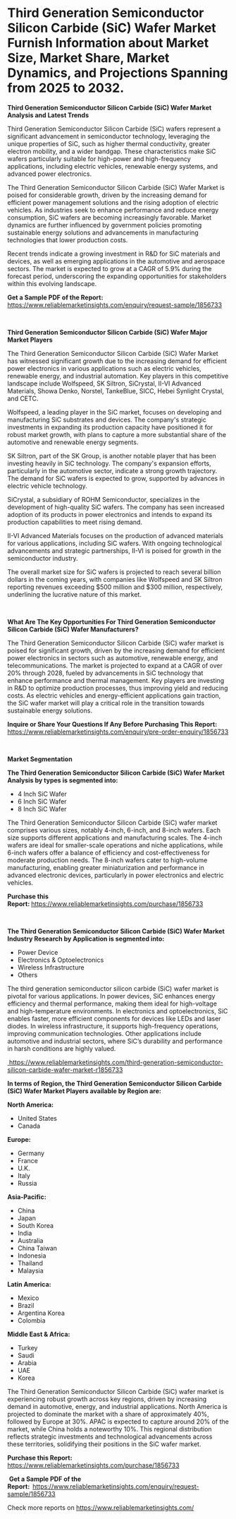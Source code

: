 <p><h1>Third Generation Semiconductor Silicon Carbide (SiC) Wafer Market Furnish Information about Market Size, Market Share, Market Dynamics, and Projections Spanning from 2025 to 2032.</h1></p><p><strong>Third Generation Semiconductor Silicon Carbide (SiC) Wafer Market Analysis and Latest Trends</strong></p>
<p><p>Third Generation Semiconductor Silicon Carbide (SiC) wafers represent a significant advancement in semiconductor technology, leveraging the unique properties of SiC, such as higher thermal conductivity, greater electron mobility, and a wider bandgap. These characteristics make SiC wafers particularly suitable for high-power and high-frequency applications, including electric vehicles, renewable energy systems, and advanced power electronics.</p><p>The Third Generation Semiconductor Silicon Carbide (SiC) Wafer Market is poised for considerable growth, driven by the increasing demand for efficient power management solutions and the rising adoption of electric vehicles. As industries seek to enhance performance and reduce energy consumption, SiC wafers are becoming increasingly favorable. Market dynamics are further influenced by government policies promoting sustainable energy solutions and advancements in manufacturing technologies that lower production costs.</p><p>Recent trends indicate a growing investment in R&D for SiC materials and devices, as well as emerging applications in the automotive and aerospace sectors. The market is expected to grow at a CAGR of 5.9% during the forecast period, underscoring the expanding opportunities for stakeholders within this evolving landscape.</p></p>
<p><strong>Get a Sample PDF of the Report:&nbsp;</strong> <a href="https://www.reliablemarketinsights.com/enquiry/request-sample/1856733?utm_campaign=3065&utm_medium=2&utm_source=Github&utm_content=ia&utm_term=27032025&utm_id=third-generation-semiconductor-silicon-carbide-sic-wafer">https://www.reliablemarketinsights.com/enquiry/request-sample/1856733</a></p>
<p>&nbsp;</p>
<p><strong>Third Generation Semiconductor Silicon Carbide (SiC) Wafer Major Market Players</strong></p>
<p><p>The Third Generation Semiconductor Silicon Carbide (SiC) Wafer Market has witnessed significant growth due to the increasing demand for efficient power electronics in various applications such as electric vehicles, renewable energy, and industrial automation. Key players in this competitive landscape include Wolfspeed, SK Siltron, SiCrystal, II-VI Advanced Materials, Showa Denko, Norstel, TankeBlue, SICC, Hebei Synlight Crystal, and CETC.</p><p>Wolfspeed, a leading player in the SiC market, focuses on developing and manufacturing SiC substrates and devices. The company's strategic investments in expanding its production capacity have positioned it for robust market growth, with plans to capture a more substantial share of the automotive and renewable energy segments.</p><p>SK Siltron, part of the SK Group, is another notable player that has been investing heavily in SiC technology. The company's expansion efforts, particularly in the automotive sector, indicate a strong growth trajectory. The demand for SiC wafers is expected to grow, supported by advances in electric vehicle technology.</p><p>SiCrystal, a subsidiary of ROHM Semiconductor, specializes in the development of high-quality SiC wafers. The company has seen increased adoption of its products in power electronics and intends to expand its production capabilities to meet rising demand.</p><p>II-VI Advanced Materials focuses on the production of advanced materials for various applications, including SiC wafers. With ongoing technological advancements and strategic partnerships, II-VI is poised for growth in the semiconductor industry.</p><p>The overall market size for SiC wafers is projected to reach several billion dollars in the coming years, with companies like Wolfspeed and SK Siltron reporting revenues exceeding $500 million and $300 million, respectively, underlining the lucrative nature of this market.</p></p>
<p>&nbsp;</p>
<p><strong>What Are The Key Opportunities For Third Generation Semiconductor Silicon Carbide (SiC) Wafer Manufacturers?</strong></p>
<p><p>The Third Generation Semiconductor Silicon Carbide (SiC) wafer market is poised for significant growth, driven by the increasing demand for efficient power electronics in sectors such as automotive, renewable energy, and telecommunications. The market is projected to expand at a CAGR of over 20% through 2028, fueled by advancements in SiC technology that enhance performance and thermal management. Key players are investing in R&D to optimize production processes, thus improving yield and reducing costs. As electric vehicles and energy-efficient applications gain traction, the SiC wafer market will play a critical role in the transition towards sustainable energy solutions.</p></p>
<p><strong>Inquire or Share Your Questions If Any Before Purchasing This Report:</strong> <a href="https://www.reliablemarketinsights.com/enquiry/pre-order-enquiry/1856733?utm_campaign=3065&utm_medium=2&utm_source=Github&utm_content=ia&utm_term=27032025&utm_id=third-generation-semiconductor-silicon-carbide-sic-wafer">https://www.reliablemarketinsights.com/enquiry/pre-order-enquiry/1856733</a></p>
<p>&nbsp;</p>
<p><strong>Market Segmentation</strong></p>
<p><strong>The Third Generation Semiconductor Silicon Carbide (SiC) Wafer Market Analysis by types is segmented into:</strong></p>
<p><ul><li>4 Inch SiC Wafer</li><li>6 Inch SiC Wafer</li><li>8 Inch SiC Wafer</li></ul></p>
<p><p>The Third Generation Semiconductor Silicon Carbide (SiC) wafer market comprises various sizes, notably 4-inch, 6-inch, and 8-inch wafers. Each size supports different applications and manufacturing scales. The 4-inch wafers are ideal for smaller-scale operations and niche applications, while 6-inch wafers offer a balance of efficiency and cost-effectiveness for moderate production needs. The 8-inch wafers cater to high-volume manufacturing, enabling greater miniaturization and performance in advanced electronic devices, particularly in power electronics and electric vehicles.</p></p>
<p><strong>Purchase this Report:&nbsp;</strong><a href="https://www.reliablemarketinsights.com/purchase/1856733?utm_campaign=3065&utm_medium=2&utm_source=Github&utm_content=ia&utm_term=27032025&utm_id=third-generation-semiconductor-silicon-carbide-sic-wafer">https://www.reliablemarketinsights.com/purchase/1856733</a></p>
<p>&nbsp;</p>
<p><strong>The Third Generation Semiconductor Silicon Carbide (SiC) Wafer Market Industry Research by Application is segmented into:</strong></p>
<p><ul><li>Power Device</li><li>Electronics & Optoelectronics</li><li>Wireless Infrastructure</li><li>Others</li></ul></p>
<p><p>The third generation semiconductor silicon carbide (SiC) wafer market is pivotal for various applications. In power devices, SiC enhances energy efficiency and thermal performance, making them ideal for high-voltage and high-temperature environments. In electronics and optoelectronics, SiC enables faster, more efficient components for devices like LEDs and laser diodes. In wireless infrastructure, it supports high-frequency operations, improving communication technologies. Other applications include automotive and industrial sectors, where SiC’s durability and performance in harsh conditions are highly valued.</p></p>
<p><a href="https://www.reliablemarketinsights.com/third-generation-semiconductor-silicon-carbide-wafer-market-r1856733?utm_campaign=3065&utm_medium=2&utm_source=Github&utm_content=ia&utm_term=27032025&utm_id=third-generation-semiconductor-silicon-carbide-sic-wafer">&nbsp;https://www.reliablemarketinsights.com/third-generation-semiconductor-silicon-carbide-wafer-market-r1856733</a></p>
<p><strong>In terms of Region, the Third Generation Semiconductor Silicon Carbide (SiC) Wafer Market Players available by Region are:</strong></p>
<p>
    <p> <strong> North America: </strong>
        <ul>
            <li>United States</li>
            <li>Canada</li>
        </ul>
        </p> 
    <p> <strong> Europe: </strong>
        <ul>
            <li>Germany</li>
            <li>France</li>
            <li>U.K.</li>
            <li>Italy</li>
            <li>Russia</li>
        </ul>
        </p> 
    <p> <strong> Asia-Pacific: </strong>
        <ul>
            <li>China</li>
            <li>Japan</li>
            <li>South Korea</li>
            <li>India</li>
            <li>Australia</li>
            <li>China Taiwan</li>
            <li>Indonesia</li>
            <li>Thailand</li>
            <li>Malaysia</li>
        </ul>
        </p> 
    <p> <strong> Latin America: </strong>
        <ul>
            <li>Mexico</li>
            <li>Brazil</li>
            <li>Argentina Korea</li>
            <li>Colombia</li>
        </ul>
        </p> 
    <p> <strong> Middle East & Africa: </strong>
        <ul>
            <li>Turkey</li>
            <li>Saudi</li>
            <li>Arabia</li>
            <li>UAE</li>
            <li>Korea</li>
        </ul>
    </p>
    </p>
<p><p>The Third Generation Semiconductor Silicon Carbide (SiC) wafer market is experiencing robust growth across key regions, driven by increasing demand in automotive, energy, and industrial applications. North America is projected to dominate the market with a share of approximately 40%, followed by Europe at 30%. APAC is expected to capture around 20% of the market, while China holds a noteworthy 10%. This regional distribution reflects strategic investments and technological advancements across these territories, solidifying their positions in the SiC wafer market.</p></p>
<p><strong>Purchase this Report: </strong><a href="https://www.reliablemarketinsights.com/purchase/1856733?utm_campaign=3065&utm_medium=2&utm_source=Github&utm_content=ia&utm_term=27032025&utm_id=third-generation-semiconductor-silicon-carbide-sic-wafer">https://www.reliablemarketinsights.com/purchase/1856733</a></p>
<p>&nbsp;<strong>Get a Sample PDF of the Report:&nbsp;&nbsp;</strong><a href="https://www.reliablemarketinsights.com/enquiry/request-sample/1856733?utm_campaign=3065&utm_medium=2&utm_source=Github&utm_content=ia&utm_term=27032025&utm_id=third-generation-semiconductor-silicon-carbide-sic-wafer">https://www.reliablemarketinsights.com/enquiry/request-sample/1856733</a></p>
<p><strong></strong></p>
<p>Check more reports on <a href="https://www.reliablemarketinsights.com/?utm_campaign=3065&utm_medium=2&utm_source=Github&utm_content=ia&utm_term=27032025&utm_id=third-generation-semiconductor-silicon-carbide-sic-wafer">https://www.reliablemarketinsights.com/</a></p>